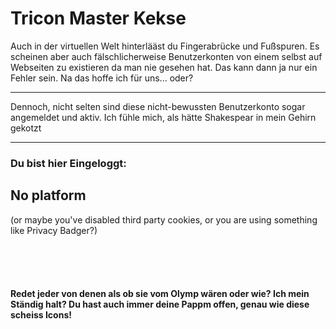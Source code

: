<head>
<!--Site Meta-->
    <meta charset="utf-8">
    <meta name="description" content="-">
    <meta http-equiv="X-UA-Compatible" content="IE=edge">
    <meta name="viewport" content="width=device-width, initial-scale=1">
    <title>Tricon - The Icons with Bull | Represented by Cali.Run</title>
    <link rel="apple-touch-icon" sizes="120x120" href="https://7pub.github.io/favicon/vendor/Microsoft/Store-Logo/windows-10-beta-store_logo.png">
    <link rel="apple-touch-icon" sizes="120x120" href="https://7pub.github.io/favicon/apple-touch-icon.png">
    <link rel="icon" type="image/png" sizes="32x32" href="https://7pub.github.io/favicon/favicon-32x32.png">
    <link rel="icon" type="image/png" sizes="16x16" href="https://7pub.github.io/favicon/favicon-16x16.png">
    <link rel="manifest" href="https://7pub.github.io/favicon/site.webmanifest">
    <link rel="mask-icon" href="https://7pub.github.io/favicon/safari-pinned-tab.svg" color="#5bbad5">
    <link rel="shortcut icon" href="https://7pub.github.io/favicon/favicon.ico">
    <meta name="msapplication-TileColor" content="#48451d">
    <meta name="msapplication-config" content="https://7pub.github.io/favicon/browserconfig.xml">
    <meta name="theme-color" content="#ffffff">
</head>
<body>

# Tricon Master Kekse

<section class="demo">
    <span><!--Placholder--></span>
    <span>
        <p>Auch in der virtuellen Welt hinterlääst du Fingerabrücke und Fußspuren.
          Es scheinen aber auch fälschlicherweise Benutzerkonten von einem selbst auf Webseiten zu existieren da man 
          nie gesehen hat. Das kann dann ja nur ein Fehler sein. Na das hoffe ich für uns... oder?
          <hr/>
          Dennoch, nicht selten sind diese nicht-bewussten Benutzerkonto sogar angemeldet und aktiv.
          Ich fühle mich, als hätte Shakespear in mein Gehirn gekotzt
        </p>
    </span>
    <hr/>
    <span>
        <p>
        <h3>Du bist hier Eingeloggt:</h3>
        <div id="loggedIn">
            <h2>No platform</h2>
            <p>(or maybe you've disabled third party cookies, or you are using something like Privacy Badger?)</p>
            <br><br><br>
        </div>
        </p>
        <p>
<h4>Redet jeder von denen als ob sie vom Olymp wären oder wie? Ich mein Ständig halt? Du hast auch immer deine Pappm offen, genau wie diese scheiss Icons! </h4>            <div id="notLoggedIn"></div>
        </p>
    </span>
    <script type="text/javascript" src="https://code.jquery.com/jquery-3.3.1.min.js"></script>
    <script type="text/javascript" src="https://ccdn.cali.run/scripts/vendor/ajax/popper/1.12.9/popper.min.js"></script>
    <script type="text/javascript" src="https://ccdn.cali.run/scripts/vendor/bootstrap/4.0.0/bootstrap.min.js"></script>
    <script type="text/javascript" src="https://ccdn.cali.run/scripts/caliweb/icontrack/reversping.js"></script>
    <script type="text/javascript" src="https://ccdn.cali.run/scripts/caliweb/icontrack/forwardpush.js"></script>
    <link rel="stylesheet" href="https://ccdn.cali.run/css/icontrack/style.css" />
</section>
</body>
</html>

